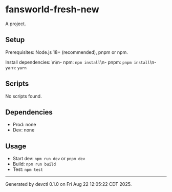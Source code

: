 # fansworld-fresh-new

A project.

## Setup

Prerequisites: Node.js 18+ (recommended), pnpm or npm.

Install dependencies:
\n\n- npm: `npm install`\n- pnpm: `pnpm install`\n- yarn: `yarn`

## Scripts

No scripts found.

## Dependencies

- Prod: none
- Dev: none

## Usage

- Start dev: `npm run dev` or `pnpm dev`
- Build: `npm run build`
- Test: `npm test`

---
Generated by devctl 0.1.0 on Fri Aug 22 12:05:22 CDT 2025.
